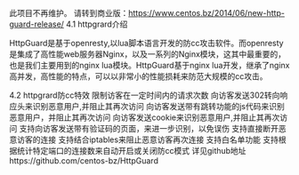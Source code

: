此项目不再维护。
请转到商业版：https://www.centos.bz/2014/06/new-http-guard-release/
4.1 httpgrard介绍

HttpGuard是基于openresty,以lua脚本语言开发的防cc攻击软件。而openresty是集成了高性能web服务器Nginx，以及一系列的Nginx模块，这其中最重要的，也是我们主要用到的nginx lua模块。HttpGuard基于nginx lua开发，继承了nginx高并发，高性能的特点，可以以非常小的性能损耗来防范大规模的cc攻击。

4.2 httpgrard防cc特效
限制访客在一定时间内的请求次数
向访客发送302转向响应头来识别恶意用户,并阻止其再次访问
向访客发送带有跳转功能的js代码来识别恶意用户，并阻止其再次访问
向访客发送cookie来识别恶意用户,并阻止其再次访问
支持向访客发送带有验证码的页面，来进一步识别，以免误伤
支持直接断开恶意访客的连接
支持结合iptables来阻止恶意访客再次连接
支持白名单功能
支持根据统计特定端口的连接数来自动开启或关闭防cc模式 
详见github地址https://github.com/centos-bz/HttpGuard
